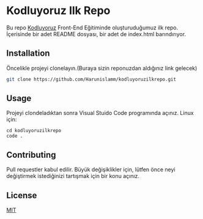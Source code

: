 # Kodluyoruz Ilk Repo
Bu repo [Kodluyoruz](https://kodluyoruz.org/) Front-End Eğitiminde oluşturuduğumuz ilk repo. İçerisinde bir adet README dosyası, bir adet de index.html barındırıyor.

## Installation
Öncelikle projeyi clonelayın.(Buraya sizin reponuzdan aldığınız link gelecek)

```bash
git clone https://github.com/Harunislamm/kodluyoruzilkrepo.git
```

## Usage
Projeyi clondeladıktan sonra Visual Stuido Code programında açınız.
Linux için:
```linux
cd kodluyoruzilkrepo
code .
```
## Contributing
Pull requestler kabul edilir. Büyük değişiklikler için, lütfen önce neyi değiştirmek istediğinizi tartışmak için bir konu açınız.

## License
[MIT](https://choosealicense.com/licenses/mit/)
